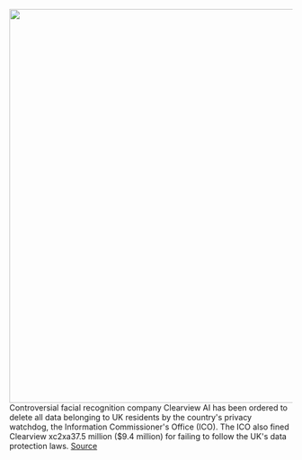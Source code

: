 <img src='https://cdn.vox-cdn.com/thumbor/untIMDIcO2fNiDIU79hNgYdZT0w=/0x0:2040x1360/1200x800/filters:focal(857x517:1183x843)/cdn.vox-cdn.com/uploads/chorus_image/image/70899604/acastro_210512_1777_deepfake_0002.0.jpg' width='700px' /><br/>
Controversial facial recognition company Clearview AI has been ordered to delete all data belonging to UK residents by the country's privacy watchdog, the Information Commissioner's Office (ICO). The ICO also fined Clearview xc2xa37.5 million ($9.4 million) for failing to follow the UK's data protection laws.
<a href='https://www.theverge.com/2022/5/23/23137603/clearview-ai-ordered-delete-data-uk-residents-ico-fine'> Source <a/>